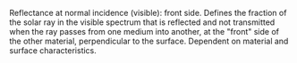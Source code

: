 ﻿Reflectance at normal incidence (visible): front side. Defines the fraction of the solar ray in the visible spectrum that is reflected and not transmitted when the ray passes from one medium into another, at the "front" side of the other material, perpendicular to the surface. Dependent on material and surface characteristics.
